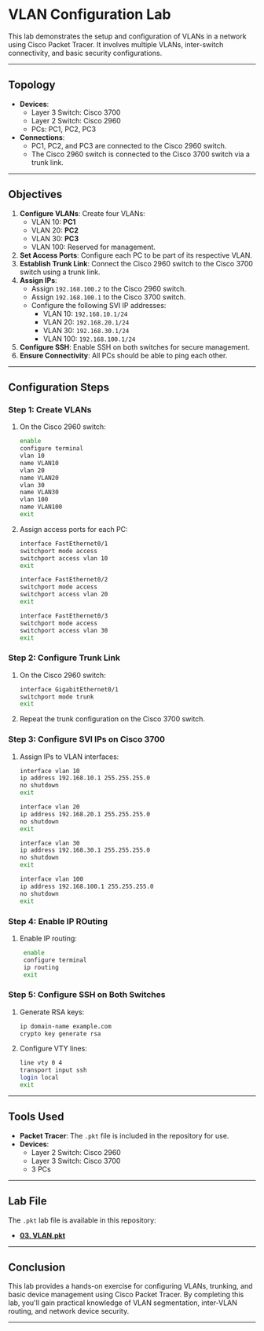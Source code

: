 # VLAN Configuration Lab

This lab demonstrates the setup and configuration of VLANs in a network using Cisco Packet Tracer. It involves multiple VLANs, inter-switch connectivity, and basic security configurations.

---

## Topology

- **Devices**:
  - Layer 3 Switch: Cisco 3700
  - Layer 2 Switch: Cisco 2960
  - PCs: PC1, PC2, PC3
- **Connections**:
  - PC1, PC2, and PC3 are connected to the Cisco 2960 switch.
  - The Cisco 2960 switch is connected to the Cisco 3700 switch via a trunk link.

---

## Objectives

1. **Configure VLANs**: Create four VLANs:
   - VLAN 10: **PC1**
   - VLAN 20: **PC2**
   - VLAN 30: **PC3**
   - VLAN 100: Reserved for management.
2. **Set Access Ports**: Configure each PC to be part of its respective VLAN.
3. **Establish Trunk Link**: Connect the Cisco 2960 switch to the Cisco 3700 switch using a trunk link.
4. **Assign IPs**:
   - Assign `192.168.100.2` to the Cisco 2960 switch.
   - Assign `192.168.100.1` to the Cisco 3700 switch.
   - Configure the following SVI IP addresses:
     - VLAN 10: `192.168.10.1/24`
     - VLAN 20: `192.168.20.1/24`
     - VLAN 30: `192.168.30.1/24`
     - VLAN 100: `192.168.100.1/24`
5. **Configure SSH**: Enable SSH on both switches for secure management.
6. **Ensure Connectivity**: All PCs should be able to ping each other.

---

## Configuration Steps

### Step 1: Create VLANs
1. On the Cisco 2960 switch:
   ```bash
   enable
   configure terminal
   vlan 10
   name VLAN10
   vlan 20
   name VLAN20
   vlan 30
   name VLAN30
   vlan 100
   name VLAN100
   exit
   ```
2. Assign access ports for each PC:
   ```bash
   interface FastEthernet0/1
   switchport mode access
   switchport access vlan 10
   exit

   interface FastEthernet0/2
   switchport mode access
   switchport access vlan 20
   exit

   interface FastEthernet0/3
   switchport mode access
   switchport access vlan 30
   exit
   ```

### Step 2: Configure Trunk Link
1. On the Cisco 2960 switch:
   ```bash
   interface GigabitEthernet0/1
   switchport mode trunk
   exit
   ```
2. Repeat the trunk configuration on the Cisco 3700 switch.

### Step 3: Configure SVI IPs on Cisco 3700
1. Assign IPs to VLAN interfaces:
   ```bash
   interface vlan 10
   ip address 192.168.10.1 255.255.255.0
   no shutdown
   exit

   interface vlan 20
   ip address 192.168.20.1 255.255.255.0
   no shutdown
   exit

   interface vlan 30
   ip address 192.168.30.1 255.255.255.0
   no shutdown
   exit
   
   interface vlan 100
   ip address 192.168.100.1 255.255.255.0
   no shutdown
   exit
   ```

### Step 4: Enable IP ROuting
1. Enable IP routing:
   ```bash
    enable
    configure terminal
    ip routing
    exit
   ```

### Step 5: Configure SSH on Both Switches
1. Generate RSA keys:
   ```bash
   ip domain-name example.com
   crypto key generate rsa
   ```
2. Configure VTY lines:
   ```bash
   line vty 0 4
   transport input ssh
   login local
   exit
   ```
---

## Tools Used

- **Packet Tracer**: The `.pkt` file is included in the repository for use.
- **Devices**:
  - Layer 2 Switch: Cisco 2960
  - Layer 3 Switch: Cisco 3700
  - 3 PCs

---

## Lab File

The `.pkt` lab file is available in this repository:
- **[03. VLAN.pkt](03.%20VLAN.pkt)**

---

## Conclusion

This lab provides a hands-on exercise for configuring VLANs, trunking, and basic device management using Cisco Packet Tracer. By completing this lab, you'll gain practical knowledge of VLAN segmentation, inter-VLAN routing, and network device security.

---
